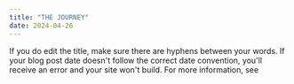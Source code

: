 ```yaml
---
title: "THE JOURNEY"
date: 2024-04-26
---
```


If you do edit the title, make sure there are hyphens between your words. If your blog post date doesn't follow the correct date convention, you'll receive an error and your site won't build. For more information, see 
